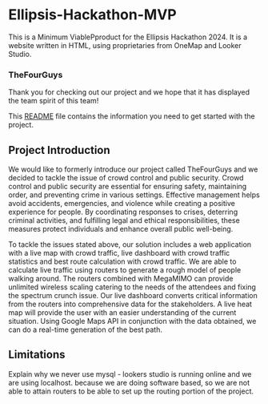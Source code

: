 # Ellipsis-Hackathon-MVP

This is a Minimum ViablePproduct for the Ellipsis Hackathon 2024. It is a website written in HTML, using proprietaries from OneMap and Looker Studio. 

### TheFourGuys

Thank you for checking out our project and we hope that it has displayed the team spirit of this team!

This [README](README.md) file contains the information you need to get started with the project.

## Project Introduction
We would like to formerly introduce our project called TheFourGuys and we decided to tackle the issue of crowd control and public security. Crowd control and public security are essential for ensuring safety, maintaining order, and preventing crime in various settings. Effective management helps avoid accidents, emergencies, and violence while creating a positive experience for people. By coordinating responses to crises, deterring criminal activities, and fulfilling legal and ethical responsibilities, these measures protect individuals and enhance overall public well-being.

To tackle the issues stated above, our solution includes a web application with a live map with crowd traffic, live dashboard with crowd traffic statistics and best route calculation with crowd traffic. We are able to calculate live traffic using routers to generate a rough model of people walking around. The routers combined with MegaMIMO can provide unlimited wireless scaling catering to the needs of the attendees and fixing the spectrum crunch issue. Our live dashboard converts critical information from the routers into comprehensive data for the stakeholders. A live heat map will provide the user with an easier understanding of the current situation. Using Google Maps API in conjunction with the data obtained, we can do a real-time generation of the best path.

## Limitations
Explain why we never use mysql - lookers studio is running online and we are using localhost.
because we are doing software based, so we are not able to attain routers to be able to set up the routing portion of the project.

## 
